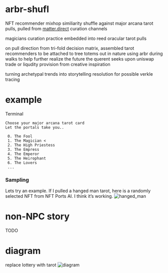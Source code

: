 # arbr-shufl
NFT recommender mixhop similiarity shuffle against major arcana tarot pulls, pulled from [matter.direct](are.na.com/matter-direct) curation channels

magicians curation practice embedded into reed oracular tarot pulls

on pull direction from tri-fold decision matrix, assembled tarot recommenders to be attached to tree totems out in nature using arbr during walks to help further realize the future the querent seeks upon uniswap trade or liqudity provision from creative inspiration

turning archetypal trends into storytelling resolution for possible verkle tracing

# example

Terminal
```
Choose your major arcana tarot card
Let the portals take you..

 0. The Fool 
 1. The Magician <
 2. The High Priestess
 3. The Empress
 4. The Emperor
 5. The Heirophant
 6. The Lovers
 ...

```

### Sampling
Lets try an example. If I pulled a hanged man tarot, here is a randomly selected NFT from NFT Ports AI. I think it’s working.
![hanged_man](https://storage.googleapis.com/sentinel-nft/raw-assets/826ba7bd6e5b4cfb2a68b82c96bf3342685580080f3b9c3fd930a844da4b8a57.jpeg)

# non-NPC story
TODO

# diagram
replace lottery with tarot
![diagram](https://developer.algorand.org/docs/imgs/algorand_consensus-1.png)
